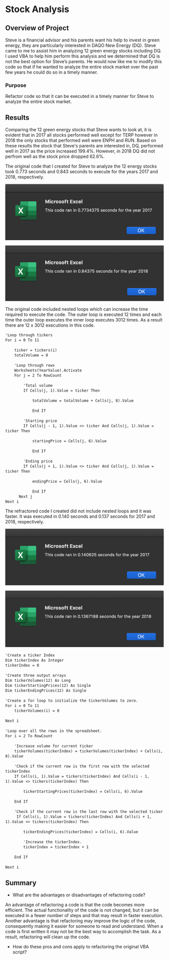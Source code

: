 # Stock Analysis
## Overview of Project
Steve is a financial advisor and his parents want his help to invest in green energy, they are particularly interested in DAQO New Energy (DQ). Steve came to me to assist him in analyzing 12 green energy stocks including DQ. I used VBA to help him perform this analysis and we determined that DQ is not the best option for Steve’s parents. He would now like me to modify this code so that if he wanted to analyze the entire stock market over the past few years he could do so in a timely manner. 

### Purpose
Refactor code so that it can be executed in a timely manner for Steve to analyze the entire stock market. 

## Results
Comparing the 12 green energy stocks that Steve wants to look at, it is evident that in 2017 all stocks performed well except for TERP however in 2018 the only stocks that performed well were ENPH and RUN. Based on these results the stock that Steve's parents are interested in, DQ, performed well in 2017 as the price increased 199.4%. However, in 2018 DQ did not perfrom well as the stock price dropped 62.6%. 

The original code that I created for Steve to analyze the 12 energy stocks took 0.773 seconds and 0.843 seconds to execute for the years 2017 and 2018, respectively.

![VBA_Challenge_2017_Original](https://github.com/mdhugge/stock-analysis/blob/main/Resources/VBA_Challenge_2017_Original.png)

![VBA_Challenge_2018_Original](https://github.com/mdhugge/stock-analysis/blob/main/Resources/VBA_Challenge_2018_Original.png)

The original code included nested loops which can increase the time required to execute the code. The outer loop is executed 12 times and each time the outer loop executes the inner loop executes 3012 times. As a result there are 12 x 3012 executions in this code. 
    
    'Loop through tickers
    For i = 0 To 11
    
        ticker = tickers(i)
        totalVolume = 0
        
        'Loop through rows
        Worksheets(YearValue).Activate
        For j = 2 To RowCount
        
            'Total volume
            If Cells(j, 1).Value = ticker Then
            
                totalVolume = totalVolume + Cells(j, 8).Value
                
                End If
                
            'Starting price
            If Cells(j - 1, 1).Value <> ticker And Cells(j, 1).Value = ticker Then
            
                startingPrice = Cells(j, 6).Value
                
                End If
            
            'Ending price
            If Cells(j + 1, 1).Value <> ticker And Cells(j, 1).Value = ticker Then
            
                endingPrice = Cells(j, 6).Value
                
                End If
          Next j      
    Next i

The refractored code I created did not include nested loops and it was faster. It was executed in 0.140 seconds and 0.137 seconds for 2017 and 2018, respectively. 

![VBA_Challenge_2017](https://github.com/mdhugge/stock-analysis/blob/main/Resources/VBA_Challenge_2017.png)

![VBA_Challenge_2018](https://github.com/mdhugge/stock-analysis/blob/main/Resources/VBA_Challenge_2018.png)

    'Create a ticker Index
    Dim tickerIndex As Integer
    tickerIndex = 0

    'Create three output arrays
    Dim tickerVolumes(12) As Long
    Dim tickerStartingPrices(12) As Single
    Dim tickerEndingPrices(12) As Single
    
    'Create a for loop to initialize the tickerVolumes to zero.
    For i = 0 To 11
        tickerVolumes(i) = 0
    
    Next i
    
    'Loop over all the rows in the spreadsheet.
    For i = 2 To RowCount
    
        'Increase volume for current ticker
        tickerVolumes(tickerIndex) = tickerVolumes(tickerIndex) + Cells(i, 8).Value

        'Check if the current row is the first row with the selected tickerIndex
        If Cells(i, 1).Value = tickers(tickerIndex) And Cells(i - 1, 1).Value <> tickers(tickerIndex) Then
        
            tickerStartingPrices(tickerIndex) = Cells(i, 6).Value
       
        End If
          
        'Check if the current row is the last row with the selected ticker
         If Cells(i, 1).Value = tickers(tickerIndex) And Cells(i + 1, 1).Value <> tickers(tickerIndex) Then
        
            tickerEndingPrices(tickerIndex) = Cells(i, 6).Value
        
            'Increase the tickerIndex.
            tickerIndex = tickerIndex + 1
            
        End If
        
    Next i

## Summary
- What are the advantages or disadvantages of refactoring code?

An advantage of refactoring a code is that the code becomes more efficient. The actual functionality of the code is not changed, but it can be executed in a fewer number of steps and that may result in faster execution. Another advantage is that refactoring may improve the logic of the code, consequently making it easier for someone to read and understand. When a code is first written it may not be the best way to accomplish the task. As a result, refactoring will clean up the code.  



- How do these pros and cons apply to refactoring the original VBA script?





